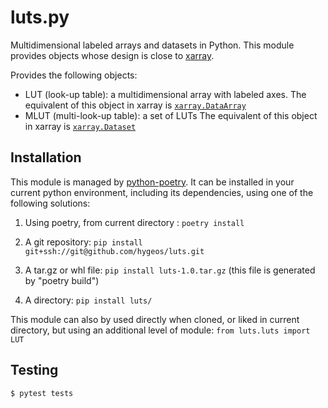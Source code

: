 # luts.py

Multidimensional labeled arrays and datasets in Python. This module provides objects whose design is close to [xarray](http://xarray.pydata.org/).

Provides the following objects:

- LUT (look-up table): a multidimensional array with labeled axes.
The equivalent of this object in xarray is [`xarray.DataArray`](http://xarray.pydata.org/en/stable/generated/xarray.DataArray.html)
- MLUT (multi-look-up table): a set of LUTs
The equivalent of this object in xarray is [`xarray.Dataset`](http://xarray.pydata.org/en/stable/generated/xarray.Dataset.html)


## Installation

This module is managed by [python-poetry](https://python-poetry.org/). It can be installed in your current python environment, including its dependencies, using one of the following solutions:

1) Using poetry, from current directory : `poetry install`

2) A git repository: `pip install git+ssh://git@github.com/hygeos/luts.git`

3) A tar.gz or whl file: `pip install luts-1.0.tar.gz` (this file is generated by "poetry build")

4) A directory: `pip install luts/`

This module can also by used directly when cloned, or liked in current directory, but using an additional level of module: `from luts.luts import LUT`


## Testing

    $ pytest tests
